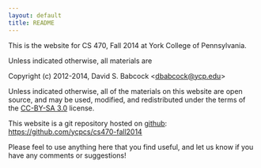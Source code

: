 ```yaml
---
layout: default
title: README
---
```


This is the website for CS 470, Fall 2014 at York College of
Pennsylvania.

Unless indicated otherwise, all materials are

Copyright (c) 2012-2014, David S. Babcock &lt;<dbabcock@ycp.edu>&gt;

Unless indicated otherwise, all of the materials on this website
are open source, and may be used, modified, and redistributed
under the terms of the <a href="http://creativecommons.org/licenses/by-sa/3.0/us/">CC-BY-SA 3.0</a>
license.

This website is a git repository hosted on [github](https://github.com): <https://github.com/ycpcs/cs470-fall2014>

Please feel to use anything here that you find useful,
and let us know if you have any comments or suggestions!

